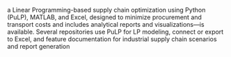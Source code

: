 a Linear Programming-based supply chain optimization using Python (PuLP), MATLAB, and Excel, designed to minimize procurement and transport costs and includes analytical reports and visualizations—is available. Several repositories use PuLP for LP modeling, connect or export to Excel, and feature documentation for industrial supply chain scenarios and report generation
